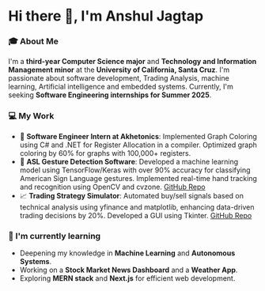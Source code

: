 # Hi there 👋, I'm Anshul Jagtap

### 🎓 About Me
I'm a **third-year Computer Science major** and **Technology and Information Management minor** at the **University of California, Santa Cruz**. I'm passionate about software development, Trading Analysis, machine learning, Artificial intelligence and embedded systems. Currently, I'm seeking **Software Engineering internships for Summer 2025**.

### 💻 My Work
- 💼 **Software Engineer Intern at Akhetonics**: Implemented Graph Coloring using C# and .NET for Register Allocation in a compiler. Optimized graph coloring by 60% for graphs with 100,000+ registers.
- 🔭 **ASL Gesture Detection Software**: Developed a machine learning model using TensorFlow/Keras with over 90% accuracy for classifying American Sign Language gestures. Implemented real-time hand tracking and recognition using OpenCV and cvzone. [GitHub Repo](https://github.com/anshuljagtap/ASL-Gesture-Detection-Software)
- 📈 **Trading Strategy Simulator**: Automated buy/sell signals based on technical analysis using yfinance and matplotlib, enhancing data-driven trading decisions by 20%. Developed a GUI using Tkinter. [GitHub Repo](https://github.com/anshuljagtap/Trading-Strategy-Simulator)

### 🌱 I'm currently learning
- Deepening my knowledge in **Machine Learning** and **Autonomous Systems**.
- Working on a **Stock Market News Dashboard** and a **Weather App**.
- Exploring **MERN stack** and **Next.js** for efficient web development.
